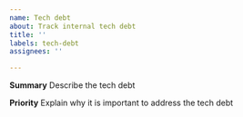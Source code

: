 ```yaml
---
name: Tech debt
about: Track internal tech debt
title: ''
labels: tech-debt
assignees: ''

---
```


**Summary**
Describe the tech debt

**Priority**
Explain why it is important to address the tech debt
